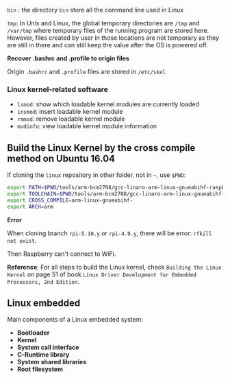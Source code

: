 ``bin`` : the directory ``bin`` store all the command line used in Linux

``tmp``: In Unix and Linux, the global temporary directories are ``/tmp`` and ``/var/tmp`` where temporary files of the running program are stored here. However, files created by user in those locations are not temporary as they are still in there and can still keep the value after the OS is powered off.

**Recover .bashrc and .profile to origin files**

Origin ``.bashrc`` and ``.profile`` files are stored in ``/etc/skel``

### Linux kernel-related software

* ``lsmod``: show which loadable kernel modules are currently loaded
* ``insmod``:  insert loadable kernel module
* ``rmmod``: remove loadable kernel module
* ``modinfo``: view loadable kernel module information

## Build the Linux Kernel by the cross compile method on Ubuntu 16.04

If cloning the ``linux`` repository in other folder, not in ``~``, use ``$PWD``:

```sh
export PATH=$PWD/tools/arm-bcm2708/gcc-linaro-arm-linux-gnueabihf-raspbian-x64/bin:$PATH
export TOOLCHAIN=$PWD/tools/arm-bcm2708/gcc-linaro-arm-linux-gnueabihf-raspbian-x64/
export CROSS_COMPILE=arm-linux-gnueabihf-
export ARCH=arm
```
**Error**

When cloning branch ``rpi-5.10.y`` or ``rpi-4.9.y``, there will be error: ``rfkill not exist``.

Then Raspberry can't connect to WiFi.

**Reference**: For all steps to build the Linux kernel, check ``Building the Linux Kernel`` on page 51 of book ``Linux Driver Development for Embedded Processors, 2nd Edition``.

## Linux embedded

Main components of a Linux embedded system: 

* **Bootloader**
* **Kernel**
* **System call interface**
* **C-Runtime library**
* **System shared libraries** 
* **Root filesystem**
